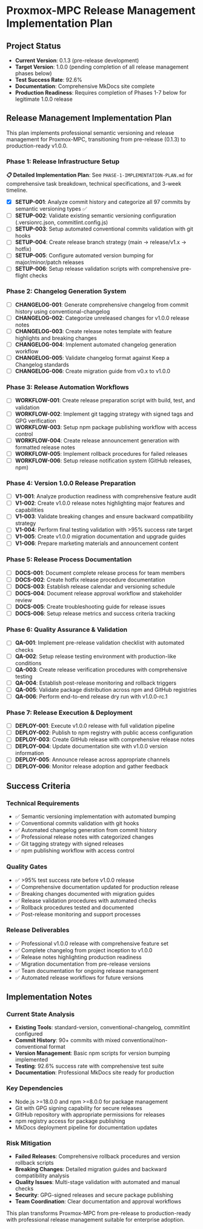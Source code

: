 # Proxmox-MPC Release Management Implementation Plan

## Project Status
- **Current Version**: 0.1.3 (pre-release development)
- **Target Version**: 1.0.0 (pending completion of all release management phases below)
- **Test Success Rate**: 92.6%
- **Documentation**: Comprehensive MkDocs site complete
- **Production Readiness**: Requires completion of Phases 1-7 below for legitimate 1.0.0 release

## Release Management Implementation Plan

This plan implements professional semantic versioning and release management for Proxmox-MPC, transitioning from pre-release (0.1.3) to production-ready v1.0.0.

### Phase 1: Release Infrastructure Setup
**📋 Detailed Implementation Plan**: See `PHASE-1-IMPLEMENTATION-PLAN.md` for comprehensive task breakdown, technical specifications, and 3-week timeline.

- [x] **SETUP-001**: Analyze commit history and categorize all 97 commits by semantic versioning types ✅
- [ ] **SETUP-002**: Validate existing semantic versioning configuration (.versionrc.json, commitlint.config.js)
- [ ] **SETUP-003**: Setup automated conventional commits validation with git hooks
- [ ] **SETUP-004**: Create release branch strategy (main → release/v1.x → hotfix)
- [ ] **SETUP-005**: Configure automated version bumping for major/minor/patch releases
- [ ] **SETUP-006**: Setup release validation scripts with comprehensive pre-flight checks

### Phase 2: Changelog Generation System
- [ ] **CHANGELOG-001**: Generate comprehensive changelog from commit history using conventional-changelog
- [ ] **CHANGELOG-002**: Categorize unreleased changes for v1.0.0 release notes
- [ ] **CHANGELOG-003**: Create release notes template with feature highlights and breaking changes
- [ ] **CHANGELOG-004**: Implement automated changelog generation workflow
- [ ] **CHANGELOG-005**: Validate changelog format against Keep a Changelog standards
- [ ] **CHANGELOG-006**: Create migration guide from v0.x to v1.0.0

### Phase 3: Release Automation Workflows
- [ ] **WORKFLOW-001**: Create release preparation script with build, test, and validation
- [ ] **WORKFLOW-002**: Implement git tagging strategy with signed tags and GPG verification
- [ ] **WORKFLOW-003**: Setup npm package publishing workflow with access control
- [ ] **WORKFLOW-004**: Create release announcement generation with formatted release notes
- [ ] **WORKFLOW-005**: Implement rollback procedures for failed releases
- [ ] **WORKFLOW-006**: Setup release notification system (GitHub releases, npm)

### Phase 4: Version 1.0.0 Release Preparation
- [ ] **V1-001**: Analyze production readiness with comprehensive feature audit
- [ ] **V1-002**: Create v1.0.0 release notes highlighting major features and capabilities
- [ ] **V1-003**: Validate breaking changes and ensure backward compatibility strategy
- [ ] **V1-004**: Perform final testing validation with >95% success rate target
- [ ] **V1-005**: Create v1.0.0 migration documentation and upgrade guides
- [ ] **V1-006**: Prepare marketing materials and announcement content

### Phase 5: Release Process Documentation
- [ ] **DOCS-001**: Document complete release process for team members
- [ ] **DOCS-002**: Create hotfix release procedure documentation
- [ ] **DOCS-003**: Establish release calendar and versioning schedule
- [ ] **DOCS-004**: Document release approval workflow and stakeholder review
- [ ] **DOCS-005**: Create troubleshooting guide for release issues
- [ ] **DOCS-006**: Setup release metrics and success criteria tracking

### Phase 6: Quality Assurance & Validation
- [ ] **QA-001**: Implement pre-release validation checklist with automated checks
- [ ] **QA-002**: Setup release testing environment with production-like conditions
- [ ] **QA-003**: Create release verification procedures with comprehensive testing
- [ ] **QA-004**: Establish post-release monitoring and rollback triggers
- [ ] **QA-005**: Validate package distribution across npm and GitHub registries
- [ ] **QA-006**: Perform end-to-end release dry run with v1.0.0-rc.1

### Phase 7: Release Execution & Deployment
- [ ] **DEPLOY-001**: Execute v1.0.0 release with full validation pipeline
- [ ] **DEPLOY-002**: Publish to npm registry with public access configuration
- [ ] **DEPLOY-003**: Create GitHub release with comprehensive release notes
- [ ] **DEPLOY-004**: Update documentation site with v1.0.0 version information
- [ ] **DEPLOY-005**: Announce release across appropriate channels
- [ ] **DEPLOY-006**: Monitor release adoption and gather feedback

## Success Criteria

### Technical Requirements
- ✅ Semantic versioning implementation with automated bumping
- ✅ Conventional commits validation with git hooks
- ✅ Automated changelog generation from commit history
- ✅ Professional release notes with categorized changes
- ✅ Git tagging strategy with signed releases
- ✅ npm publishing workflow with access control

### Quality Gates
- ✅ >95% test success rate before v1.0.0 release
- ✅ Comprehensive documentation updated for production release
- ✅ Breaking changes documented with migration guides
- ✅ Release validation procedures with automated checks
- ✅ Rollback procedures tested and documented
- ✅ Post-release monitoring and support processes

### Release Deliverables
- ✅ Professional v1.0.0 release with comprehensive feature set
- ✅ Complete changelog from project inception to v1.0.0
- ✅ Release notes highlighting production readiness
- ✅ Migration documentation from pre-release versions
- ✅ Team documentation for ongoing release management
- ✅ Automated release workflows for future versions

## Implementation Notes

### Current State Analysis
- **Existing Tools**: standard-version, conventional-changelog, commitlint configured
- **Commit History**: 90+ commits with mixed conventional/non-conventional format
- **Version Management**: Basic npm scripts for version bumping implemented
- **Testing**: 92.6% success rate with comprehensive test suite
- **Documentation**: Professional MkDocs site ready for production

### Key Dependencies
- Node.js >=18.0.0 and npm >=8.0.0 for package management
- Git with GPG signing capability for secure releases
- GitHub repository with appropriate permissions for releases
- npm registry access for package publishing
- MkDocs deployment pipeline for documentation updates

### Risk Mitigation
- **Failed Releases**: Comprehensive rollback procedures and version rollback scripts
- **Breaking Changes**: Detailed migration guides and backward compatibility analysis
- **Quality Issues**: Multi-stage validation with automated and manual checks
- **Security**: GPG-signed releases and secure package publishing
- **Team Coordination**: Clear documentation and approval workflows

This plan transforms Proxmox-MPC from pre-release to production-ready with professional release management suitable for enterprise adoption.